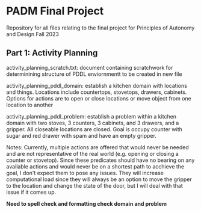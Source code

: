 # PADM Final Project
Repository for all files relating to the final project for Principles of Autonomy and Design Fall 2023


## Part 1: Activity Planning 

activity_planning_scratch.txt: document containing scratchwork for determinining structure of PDDL enviornmentt to be created in new file

activity_planning_pddl_domain: establish a kitchen domain with locations and things. Locations include countertops, stovetops, drawers, cabinets. Options for actions are to open or close locations or move object from one location to another

activity_planning_pddl_problem: establish a problem within a kitchen domain with two stoves, 3 counters, 3 cabinets, and 3 drawers, and a gripper. All closeable locations are closed. Goal is occupy counter with sugar and red drawer with spam and have an empty gripper.

Notes: Currently, multiple actions are offered that would never be needed and are not representative of the real world (e.g. opening or closing a counter or stovetop). Since these predicates should have no bearing on any available actions and would never be on a shortest path to acchieve the goal, I don't expect them to pose any issues. They will increase computational load since they will always be an option to move the gripper to the location and change the state of the door, but I will deal with that issue if it comes up.

**Need to spell check and formatting check domain and problem**
